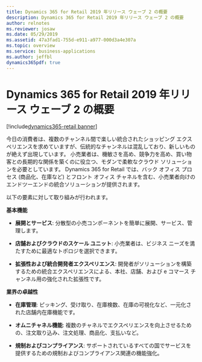 ```yaml
---
title: Dynamics 365 for Retail 2019 年リリース ウェーブ 2 の概要
description: Dynamics 365 for Retail 2019 年リリース ウェーブ 2 の概要
author: relnotes
ms.reviewer: josaw
ms.date: 05/29/2019
ms.assetid: 47a3fad1-755d-e911-a977-000d3a4e307a
ms.topic: overview
ms.service: business-applications
ms.author: jeffbl
dynamics365pdf: true
---
```


# Dynamics 365 for Retail 2019 年リリース ウェーブ 2 の概要
[!include[dynamics365-retail banner](../includes/dynamics365-retail.md)]

今日の消費者は、複数のチャンネル間で楽しい統合されたショッピング エクスペリエンスを求めていますが、伝統的なチャンネルは混乱しており、新しいものが絶えず出現しています。 小売業者は、機敏さを高め、競争力を高め、買い物客との長期的な関係を築くのに役立つ、モダンで柔軟なクラウド ソリューションを必要としています。 Dynamics 365 for Retail では、バック オフィス プロセス (商品化、在庫など) とフロント オフィス チャネルを含む、小売業者向けのエンドツーエンドの統合ソリューションが提供されます。

以下の要素に対して取り組みが行われます。 

**基本機能**

- **展開とサービス**: 分散型の小売コンポーネントを簡単に展開、サービス、管理します。

- **店舗およびクラウドのスケール ユニット**: 小売業者は、ビジネス ニーズを満たすために最適なトポロジを選択できます。

- **拡張性および統合開発者エクスペリエンス**: 開発者がソリューションを構築するための統合エクスペリエンスによる、本社、店舗、および e コマース チャンネル用の強化された拡張性です。

**業界の卓越性**

- **在庫管理**: ピッキング、受け取り、在庫検数、在庫の可視化など、一元化された店舗内在庫機能です。

- **オムニチャネル機能**: 複数のチャネルでエクスペリエンスを向上させるための、注文取り込み、注文処理、商品化、支払いなど。

- **規制およびコンプライアンス**: サポートされているすべての国でサービスを提供するための規制およびコンプライアンス関連の機能強化。 

